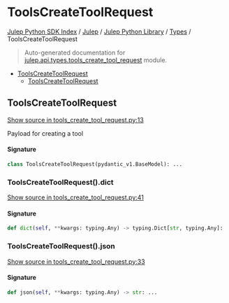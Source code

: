 # ToolsCreateToolRequest

[Julep Python SDK Index](../../../README.md#julep-python-sdk-index) / [Julep](../../index.md#julep) / [Julep Python Library](../index.md#julep-python-library) / [Types](./index.md#types) / ToolsCreateToolRequest

> Auto-generated documentation for [julep.api.types.tools_create_tool_request](../../../../../../../julep/api/types/tools_create_tool_request.py) module.

- [ToolsCreateToolRequest](#toolscreatetoolrequest)
  - [ToolsCreateToolRequest](#toolscreatetoolrequest-1)

## ToolsCreateToolRequest

[Show source in tools_create_tool_request.py:13](../../../../../../../julep/api/types/tools_create_tool_request.py#L13)

Payload for creating a tool

#### Signature

```python
class ToolsCreateToolRequest(pydantic_v1.BaseModel): ...
```

### ToolsCreateToolRequest().dict

[Show source in tools_create_tool_request.py:41](../../../../../../../julep/api/types/tools_create_tool_request.py#L41)

#### Signature

```python
def dict(self, **kwargs: typing.Any) -> typing.Dict[str, typing.Any]: ...
```

### ToolsCreateToolRequest().json

[Show source in tools_create_tool_request.py:33](../../../../../../../julep/api/types/tools_create_tool_request.py#L33)

#### Signature

```python
def json(self, **kwargs: typing.Any) -> str: ...
```